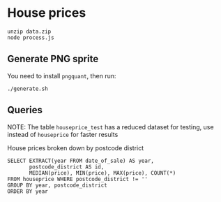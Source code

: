 # House prices

```
unzip data.zip
node process.js
```

## Generate PNG sprite

You need to install `pngquant`, then run:
```
./generate.sh
```

## Queries

NOTE: The table `houseprice_test` has a reduced dataset for testing, use instead of `houseprice` for
faster results

House prices broken down by postcode district
```
SELECT EXTRACT(year FROM date_of_sale) AS year,
       postcode_district AS id,
       MEDIAN(price), MIN(price), MAX(price), COUNT(*)
FROM houseprice WHERE postcode_district != ''
GROUP BY year, postcode_district
ORDER BY year
```
